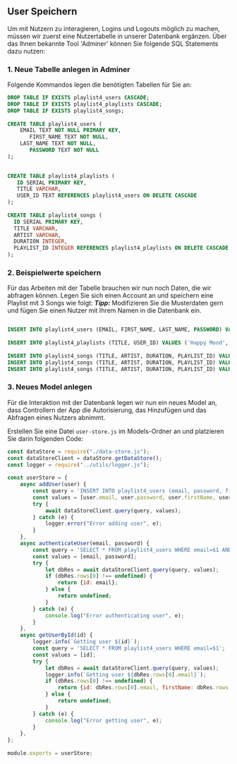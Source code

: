 ## User Speichern

Um mit Nutzern zu interagieren, Logins und Logouts möglich zu machen, müssen wir zuerst eine Nutzertabelle in unserer Datenbank ergänzen.
Über das Ihnen bekannte Tool 'Adminer' können Sie folgende SQL Statements dazu nutzen:

### 1. Neue Tabelle anlegen in Adminer

Folgende Kommandos legen die benötigten Tabellen für Sie an:
~~~ sql
DROP TABLE IF EXISTS playlist4_users CASCADE; 
DROP TABLE IF EXISTS playlist4_playlists CASCADE; 
DROP TABLE IF EXISTS playlist4_songs; 
 
CREATE TABLE playlist4_users ( 
    EMAIL TEXT NOT NULL PRIMARY KEY, 
       FIRST_NAME TEXT NOT NULL, 
    LAST_NAME TEXT NOT NULL, 
       PASSWORD TEXT NOT NULL 
); 
 

CREATE TABLE playlist4_playlists ( 
   ID SERIAL PRIMARY KEY, 
   TITLE VARCHAR, 
   USER_ID TEXT REFERENCES playlist4_users ON DELETE CASCADE 
); 
 
CREATE TABLE playlist4_songs ( 
  ID SERIAL PRIMARY KEY, 
  TITLE VARCHAR, 
  ARTIST VARCHAR, 
  DURATION INTEGER, 
  PLAYLIST_ID INTEGER REFERENCES playlist4_playlists ON DELETE CASCADE 
); 
~~~


### 2. Beispielwerte speichern
Für das Arbeiten mit der Tabelle brauchen wir nun noch Daten, die wir abfragen können. Legen Sie sich einen Account an und speichern eine Playlist mit 3 Songs wie folgt:
***Tipp:*** Modifizieren Sie die Musterdaten gern und fügen Sie einen Nutzer mit Ihrem Namen in die Datenbank ein.

~~~ sql

INSERT INTO playlist4_users (EMAIL, FIRST_NAME, LAST_NAME, PASSWORD) VALUES ('maxmustermann@gmail.com', 'Max', 'Mustermann', 'test'); 
  
INSERT INTO playlist4_playlists (TITLE, USER_ID) VALUES ('Happy Mood', 'maxmustermann@gmail.com'); 
 
INSERT INTO playlist4_songs (TITLE, ARTIST, DURATION, PLAYLIST_ID) VALUES ('Valerie', 'Amy Winehouse', 90, 1); 
INSERT INTO playlist4_songs (TITLE, ARTIST, DURATION, PLAYLIST_ID) VALUES ('22', 'Taylor Swift', 180, 1); 
INSERT INTO playlist4_songs (TITLE, ARTIST, DURATION, PLAYLIST_ID) VALUES ('Happy', 'Pharrell Williams', 120, 1); 

~~~

### 3. Neues Model anlegen

Für die Interaktion mit der Datenbank legen wir nun ein neues Model an, dass Controllern der App die Autorisierung, das Hinzufügen und das Abfragen eines Nutzers abnimmt.

Erstellen Sie eine Datei `user-store.js` im Models-Ordner an und platzieren Sie darin folgenden Code:

~~~ javascript
const dataStore = require("./data-store.js"); 
const dataStoreClient = dataStore.getDataStore(); 
const logger = require("../utils/logger.js"); 
 
const userStore = { 
    async addUser(user) { 
        const query = 'INSERT INTO playlist4_users (email, password, first_name, last_name) VALUES($1, $2, $3, $4)'; 
        const values = [user.email, user.password, user.firstName, user.lastName]; 
        try { 
            await dataStoreClient.query(query, values); 
        } catch (e) { 
            logger.error("Error adding user", e); 
        } 
    }, 
    async authenticateUser(email, password) { 
        const query = 'SELECT * FROM playlist4_users WHERE email=$1 AND password=$2'; 
        const values = [email, password]; 
        try { 
            let dbRes = await dataStoreClient.query(query, values); 
            if (dbRes.rows[0] !== undefined) { 
                return {id: email}; 
            } else { 
                return undefined; 
            } 
        } catch (e) { 
            console.log("Error authenticating user", e); 
        } 
    }, 
    async getUserById(id) { 
        logger.info(`Getting user ${id}`); 
        const query = 'SELECT * FROM playlist4_users WHERE email=$1'; 
        const values = [id]; 
        try { 
            let dbRes = await dataStoreClient.query(query, values); 
            logger.info(`Getting user ${dbRes.rows[0].email}`); 
            if (dbRes.rows[0] !== undefined) { 
                return {id: dbRes.rows[0].email, firstName: dbRes.rows[0].first_name, lastName: dbRes.rows[0].last_name}; 
            } else { 
                return undefined; 
            } 
        } catch (e) { 
            console.log("Error getting user", e); 
        } 
    }, 
}; 
 
module.exports = userStore; 
~~~
